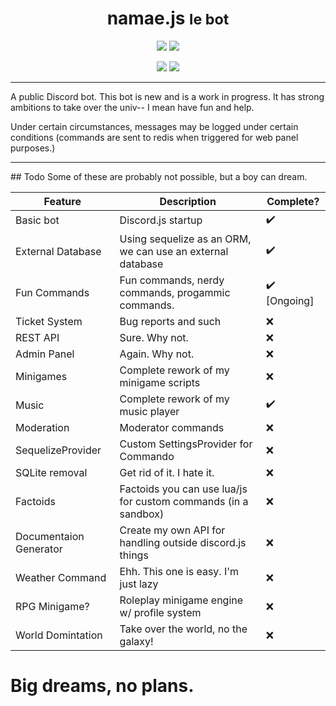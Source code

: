 <div align="center">
    <h1>namae.js <small>le bot</small></h1>
    <p>
        <a href="https://david-dm.org/truency/namae.js"><img src="https://david-dm.org/truency/namae.js.svg"/></a>
        <a href="https://discordapp.com/invite/g7ZAq"><img src="https://discordapp.com/api/guilds/286955429450481664/embed.png"/></a>
    </p>
    <p>
        <img src="http://forthebadge.com/images/badges/made-with-crayons.svg"/>
        <img src="http://forthebadge.com/images/badges/built-with-resentment.svg"/>
        <hr />
    </p>
</div>

A public Discord bot. This bot is new and is a work in progress. It has strong ambitions to take over the univ-- I mean have fun and help.

Under certain circumstances, messages may be logged under certain conditions (commands are sent to redis when triggered for web panel purposes.)
<hr />
## Todo
Some of these are probably not possible, but a boy can dream.

Feature | Description | Complete?
------------- | ------------- | -------------
Basic bot | Discord.js startup | ✔️️
External Database | Using sequelize as an ORM, we can use an external database | ✔️️
Fun Commands | Fun commands, nerdy commands, progammic commands. | ✔️️ [Ongoing]
Ticket System | Bug reports and such | ❌
REST API | Sure. Why not. | ❌
Admin Panel | Again. Why not. | ❌
Minigames | Complete rework of my minigame scripts | ❌
Music | Complete rework of my music player | ✔️️
Moderation | Moderator commands | ❌
SequelizeProvider | Custom SettingsProvider for Commando | ❌
SQLite removal | Get rid of it. I hate it. | ❌
Factoids | Factoids you can use lua/js for custom commands (in a sandbox) | ❌
Documentaion Generator | Create my own API for handling outside discord.js things | ❌
Weather Command | Ehh. This one is easy. I'm just lazy | ❌
RPG Minigame? | Roleplay minigame engine w/ profile system | ❌
World Domintation | Take over the world, no the galaxy! | ❌




# Big dreams, no plans.

